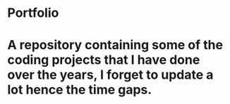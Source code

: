# Portfolio
# A repository containing some of the coding projects that I have done over the years, I forget to update a lot hence the time gaps.
